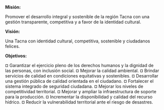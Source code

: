 **Misión:**

Promover el desarrollo integral y sostenible de la región Tacna con una gestión transparente, competitiva y a favor de la identidad cultural.

**Visión:**

Una Tacna con identidad cultural, competitiva, sostenible y ciudadanos felices.

**Objetivos:**

¤  Garantizar el ejercicio pleno de los derechos humanos y la dignidad de las personas, con inclusión social.
¤  Mejorar la calidad ambiental.
¤  Brindar servicios de calidad en condiciones equitativas y sostenibles.
¤  Desarrollar una gestión pública de calidad orientada en el ciudadano.
¤  Fortalecer el sistema integrado de seguridad ciudadana.
¤  Mejorar los niveles de competitividad territorial.
¤  Mejorar y ampliar la infraestructura de soporte para la producción.
¤  Incrementar la disponibilidad y calidad del recurso hídrico.
¤  Reducir la vulnerabilidad territorial ante el riesgo de desastres.
